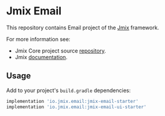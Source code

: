 # Jmix Email

This repository contains Email project of the [Jmix](https://jmix.io) framework.

For more information see:

* Jmix Core project source [repository](https://github.com/Haulmont/jmix-core).
* Jmix [documentation](https://docs.jmix.io).


## Usage

Add to your project's `build.gradle` dependencies:

```groovy
implementation 'io.jmix.email:jmix-email-starter'
implementation 'io.jmix.email:jmix-email-ui-starter'
```
